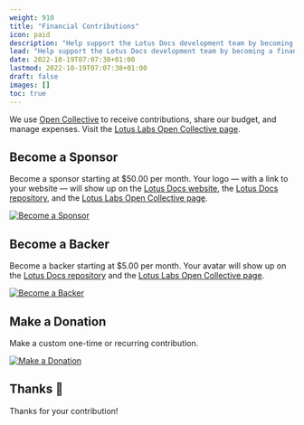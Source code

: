 ```yaml
---
weight: 910
title: "Financial Contributions"
icon: paid
description: "Help support the Lotus Docs development team by becoming a financial contributor."
lead: "Help support the Lotus Docs development team by becoming a financial contributor."
date: 2022-10-19T07:07:38+01:00
lastmod: 2022-10-19T07:07:38+01:00
draft: false
images: []
toc: true
---
```


We use [Open Collective](https://opencollective.com/) to receive contributions, share our budget, and manage expenses. Visit the [Lotus Labs Open Collective page](https://opencollective.com/lotuslabs).

## Become a Sponsor

Become a sponsor starting at $50.00 per month. Your logo — with a link to your website — will show up on the [Lotus Docs website](https://lotusdocs.dev/), the [Lotus Docs repository](https://github.com/colinwilson/lotusdocs), and the [Lotus Labs Open Collective page](https://opencollective.com/lotuslabs).

[![Become a Sponsor](https://res.cloudinary.com/lotuslabs/image/upload/v1671243112/Lotus%20Docs/images/oc_contribute_button_fnlcto.webp)](https://opencollective.com/lotuslabs/contribute/sponsor-46767/checkout)

## Become a Backer

Become a backer starting at $5.00 per month. Your avatar will show up on the [Lotus Docs repository](https://github.com/colinwilson/lotusdocs) and the [Lotus Labs Open Collective page](https://opencollective.com/lotuslabs).

[![Become a Backer](https://res.cloudinary.com/lotuslabs/image/upload/v1671243112/Lotus%20Docs/images/oc_contribute_button_fnlcto.webp)](https://opencollective.com/lotuslabs/contribute/backer-46766/checkout)

## Make a Donation

Make a custom one-time or recurring contribution.

[![Make a Donation](https://res.cloudinary.com/lotuslabs/image/upload/v1671243112/Lotus%20Docs/images/oc_contribute_button_fnlcto.webp)](https://opencollective.com/lotuslabs/donate)

## Thanks :green_heart:

Thanks for your contribution!

